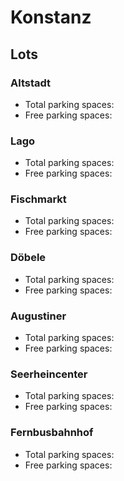 
# Konstanz
## Lots

### Altstadt

* Total parking spaces: <Value topic="parken-dd/parken-dd/Konstanz/konstanzaltstadt/total"/>
* Free parking spaces: <Value topic="parken-dd/parken-dd/Konstanz/konstanzaltstadt/free"/>


### Lago

* Total parking spaces: <Value topic="parken-dd/parken-dd/Konstanz/konstanzlago/total"/>
* Free parking spaces: <Value topic="parken-dd/parken-dd/Konstanz/konstanzlago/free"/>


### Fischmarkt

* Total parking spaces: <Value topic="parken-dd/parken-dd/Konstanz/konstanzfischmarkt/total"/>
* Free parking spaces: <Value topic="parken-dd/parken-dd/Konstanz/konstanzfischmarkt/free"/>


### Döbele

* Total parking spaces: <Value topic="parken-dd/parken-dd/Konstanz/konstanzdoebele/total"/>
* Free parking spaces: <Value topic="parken-dd/parken-dd/Konstanz/konstanzdoebele/free"/>


### Augustiner

* Total parking spaces: <Value topic="parken-dd/parken-dd/Konstanz/konstanzaugustiner/total"/>
* Free parking spaces: <Value topic="parken-dd/parken-dd/Konstanz/konstanzaugustiner/free"/>


### Seerheincenter

* Total parking spaces: <Value topic="parken-dd/parken-dd/Konstanz/konstanzseerheincenter/total"/>
* Free parking spaces: <Value topic="parken-dd/parken-dd/Konstanz/konstanzseerheincenter/free"/>


### Fernbusbahnhof

* Total parking spaces: <Value topic="parken-dd/parken-dd/Konstanz/konstanzfernbusbahnhof/total"/>
* Free parking spaces: <Value topic="parken-dd/parken-dd/Konstanz/konstanzfernbusbahnhof/free"/>

